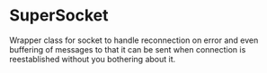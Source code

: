 # SuperSocket
Wrapper class for socket to handle reconnection on error and even buffering of messages to that it can be sent when connection is reestablished without you bothering about it.
